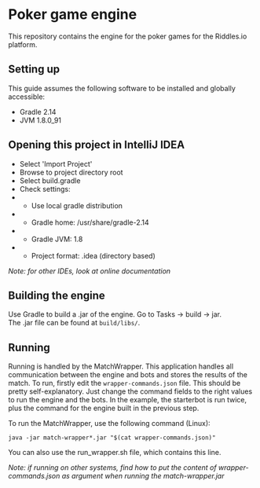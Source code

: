 # Poker game engine
This repository contains the engine for the poker games for the Riddles.io platform.

## Setting up

This guide assumes the following software to be installed and globally
accessible:

- Gradle 2.14
- JVM 1.8.0_91

## Opening this project in IntelliJ IDEA

- Select 'Import Project'
- Browse to project directory root
- Select build.gradle
- Check settings:
- * Use local gradle distribution
- * Gradle home: /usr/share/gradle-2.14
- * Gradle JVM: 1.8
- * Project format: .idea (directory based)

*Note: for other IDEs, look at online documentation*

## Building the engine

Use Gradle to build a .jar of the engine. Go to Tasks -> build -> jar.  
The .jar file can be found at `build/libs/`.

## Running 

Running is handled by the MatchWrapper. This application handles all communication between
the engine and bots and stores the results of the match. To run, firstly edit the 
`wrapper-commands.json` file. This should be pretty self-explanatory. Just change the command
fields to the right values to run the engine and the bots. In the example, the starterbot
is run twice, plus the command for the engine built in the previous step.
 
To run the MatchWrapper, use the following command (Linux):
````
java -jar match-wrapper*.jar "$(cat wrapper-commands.json)"
````
You can also use the run_wrapper.sh file, which contains this line.

*Note: if running on other systems, find how to put the content of wrapper-commands.json as
argument when running the match-wrapper.jar*